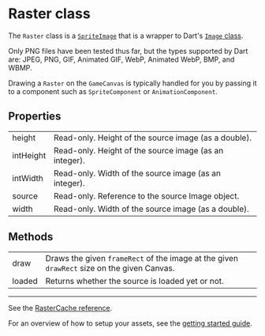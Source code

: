 # Raster class

The `Raster` class is a [`SpriteImage`](sprite_image.md) that is a wrapper to Dart's [`Image` class](https://api.flutter.dev/flutter/dart-ui/Image-class.html).

Only PNG files have been tested thus far, but the types supported by Dart are: JPEG, PNG, GIF, Animated GIF, WebP, Animated WebP, BMP, and WBMP.

Drawing a `Raster` on the `GameCanvas` is typically handled for you by passing it to a component such as `SpriteComponent` or `AnimationComponent`.

## Properties

| | |
| :-- | :-- |
| height    | Read-only.  Height of the source image (as a double). |
| intHeight | Read-only.  Height of the source image (as an integer). |
| intWidth  | Read-only.  Width of the source image (as an integer). |
| source    | Read-only.  Reference to the source Image object. |
| width     | Read-only.  Width of the source image (as a double). |

## Methods

| | |
| :-- | :-- |
| draw   | Draws the given `frameRect` of the image at the given `drawRect` size on the given Canvas. |
| loaded | Returns whether the source is loaded yet or not. |

----

See the [RasterCache reference](/doc/caches/raster_cache.md).

For an overview of how to setup your assets, see the [getting started guide](/README.md#asset-files).

